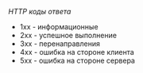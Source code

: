 *HTTP коды ответа*

- 1xx - информационные
- 2xx - успешное выполнение
- 3xx - перенаправления
- 4xx - ошибка на стороне клиента
- 5xx - ошибка на стороне сервера
